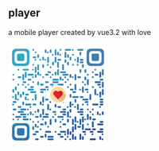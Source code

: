 ## player
a mobile player created by vue3.2 with love
<br>
<br>
<img src="https://raw.githubusercontent.com/JasonBai007/player/main/qr.png" width="200px" />
